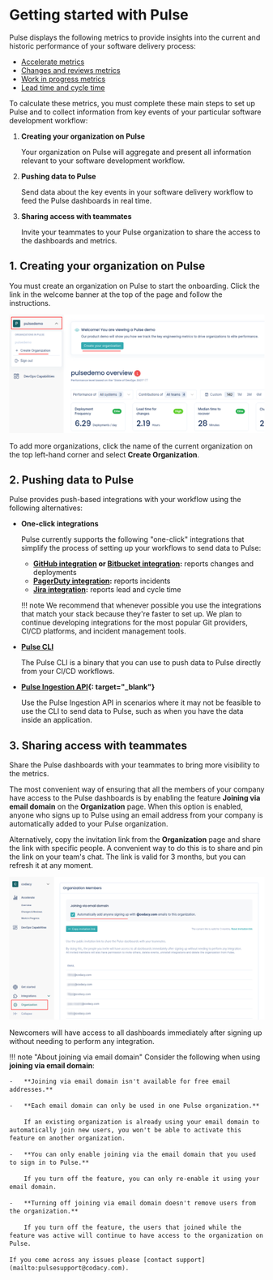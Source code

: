 # Getting started with Pulse

Pulse displays the following metrics to provide insights into the current and historic performance of your software delivery process:

-   [Accelerate metrics](metrics/accelerate.md)
-   [Changes and reviews metrics](metrics/accelerate-changes.md)
-   [Work in progress metrics](metrics/accelerate-wip.md)
-   [Lead time and cycle time](metrics/lead-cycle-time.md)

To calculate these metrics, you must complete these main steps to set up Pulse and to collect information from key events of your particular software development workflow:

1.  **Creating your organization on Pulse**

    Your organization on Pulse will aggregate and present all information relevant to your software development workflow.

1.  **Pushing data to Pulse**

    Send data about the key events in your software delivery workflow to feed the Pulse dashboards in real time.

1.  **Sharing access with teammates**

    Invite your teammates to your Pulse organization to share the access to the dashboards and metrics.

## 1. Creating your organization on Pulse

You must create an organization on Pulse to start the onboarding. Click the link in the welcome banner at the top of the page and follow the instructions.

![Adding a new organization on Pulse](images/organization-add.png)

To add more organizations, click the name of the current organization on the top left-hand corner and select **Create Organization**.

## 2. Pushing data to Pulse

Pulse provides push-based integrations with your workflow using the following alternatives:

-   **One-click integrations**

    Pulse currently supports the following "one-click" integrations that simplify the process of setting up your workflows to send data to Pulse:

    -   **[GitHub integration](one-click-integrations/github-integration.md) or [Bitbucket integration](one-click-integrations/bitbucket-integration.md):** reports changes and deployments
    -   **[PagerDuty integration](one-click-integrations/pagerduty-integration.md):** reports incidents
    -   **[Jira integration](one-click-integrations/jira-integration.md):** reports lead and cycle time

    !!! note
        We recommend that whenever possible you use the integrations that match your stack because they're faster to set up. We plan to continue developing integrations for the most popular Git providers, CI/CD platforms, and incident management tools.

-   **[Pulse CLI](cli/cli.md)**

    The Pulse CLI is a binary that you can use to push data to Pulse directly from your CI/CD workflows.

-   **[Pulse Ingestion API](https://ingestion.pulse.codacy.com/v1/api-docs){: target="_blank"}**

    Use the Pulse Ingestion API in scenarios where it may not be feasible to use the CLI to send data to Pulse, such as when you have the data inside an application.

## 3. Sharing access with teammates

Share the Pulse dashboards with your teammates to bring more visibility to the metrics.

The most convenient way of ensuring that all the members of your company have access to the Pulse dashboards is by enabling the feature **Joining via email domain** on the **Organization** page. When this option is enabled, anyone who signs up to Pulse using an email address from your company is automatically added to your Pulse organization.

Alternatively, copy the invitation link from the **Organization** page and share the link with specific people. A convenient way to do this is to share and pin the link on your team's chat. The link is valid for 3 months, but you can refresh it at any moment.

![Adding organization members](images/joining-email-domain.png)

Newcomers will have access to all dashboards immediately after signing up without needing to perform any integration.

!!! note "About joining via email domain"
    Consider the following when using **joining via email domain**:

    -   **Joining via email domain isn't available for free email addresses.**

    -   **Each email domain can only be used in one Pulse organization.**

        If an existing organization is already using your email domain to automatically join new users, you won't be able to activate this feature on another organization.

    -   **You can only enable joining via the email domain that you used to sign in to Pulse.**

        If you turn off the feature, you can only re-enable it using your email domain.

    -   **Turning off joining via email domain doesn't remove users from the organization.**

        If you turn off the feature, the users that joined while the feature was active will continue to have access to the organization on Pulse.

    If you come across any issues please [contact support](mailto:pulsesupport@codacy.com).
